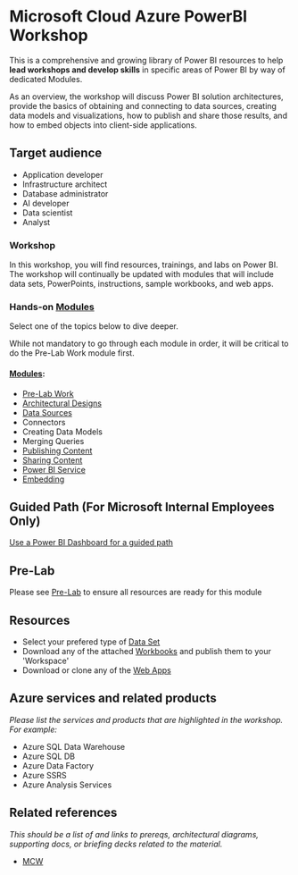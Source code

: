 # Microsoft Cloud Azure PowerBI Workshop
This is a comprehensive and growing library of Power BI resources to help **lead workshops and develop skills** in specific areas of Power BI by way of dedicated Modules.

As an overview, the workshop will discuss Power BI solution architectures, provide the basics of obtaining and connecting to data sources, creating data models and visualizations, how to publish and share those results, and how to embed objects into client-side applications.

## Target audience
-	Application developer
-	Infrastructure architect
-	Database administrator
-	AI developer
-	Data scientist
- Analyst

### Workshop
In this workshop, you will find resources, trainings, and labs on Power BI.  The workshop will continually be updated with modules that will include data sets, PowerPoints, instructions, sample workbooks, and web apps. 

### Hands-on [Modules](/Hands-on%20Modules)
Select one of the topics below to dive deeper. 

While not mandatory to go through each module in order, it will be critical to do the Pre-Lab Work module first.  

#### [Modules](/Hands-on%20Modules):
-	[Pre-Lab Work](/Hands-on%20Modules/1.%20Pre-Lab%20Work)
-	[Architectural Designs](/Hands-on%20Modules/Architectural%20Designs)
-	[Data Sources](/Hands-on%20Modules/Data%20Sources)
-	Connectors
-	Creating Data Models
-	Merging Queries
-	[Publishing Content](/Hands-on%20Modules/Publishing%20Content)
-	[Sharing Content](/Hands-on%20Modules/Sharing%20Content)
-	[Power BI Service](/Hands-on%20Modules/Power%20BI%20Service)
-	[Embedding](/Hands-on%20Modules/Embedding)

## Guided Path (For Microsoft Internal Employees Only)
[Use a Power BI Dashboard for a guided path](https://msit.powerbi.com/groups/me/apps/b8b1db8c-97e7-4bb6-a350-94f4b08ff7f3)

## Pre-Lab
Please see [Pre-Lab](https://github.com/hnc198/AzurePowerBI/tree/master/Hands-on%20Modules/1.%20Pre-Lab%20Work) to ensure all resources are ready for this module

## Resources
- Select your prefered type of [Data Set](/1.%20Data%20Sets)
- Download any of the attached [Workbooks](/2.%20Workbooks) and publish them to your 'Workspace' 
- Download or clone any of the [Web Apps](/3.%20Web%20Apps) 

## Azure services and related products
*Please list the services and products that are highlighted in the workshop. For example:*
-	Azure SQL Data Warehouse
-	Azure SQL DB
-	Azure Data Factory
-	Azure SSRS
-	Azure Analysis Services

## Related references
*This should be a list of and links to prereqs, architectural diagrams, supporting docs, or briefing decks related to the material.* 
- [MCW](https://github.com/Microsoft/MCW)
